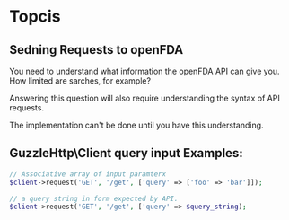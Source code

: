 # Topcis

## Sedning Requests to openFDA

You need to understand what information the openFDA API can give you. How limited are sarches, for example?

Answering this question will also require understanding the syntax of API requests.

The implementation can't be done until you have this understanding. 

## GuzzleHttp\Client query input Examples:

```php
// Associative array of input paramterx
$client->request('GET', '/get', ['query' => ['foo' => 'bar']]);

// a query string in form expected by API.
$client->request('GET', '/get', ['query' => $query_string);
```


